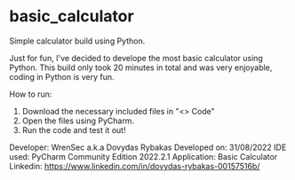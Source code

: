 # basic_calculator
Simple calculator build using Python.


Just for fun, I've decided to develope the most basic calculator using Python. 
This build only took 20 minutes in total and was very enjoyable, coding in Python is very fun.

How to run:
1. Download the necessary included files in "<> Code"
2. Open the files using PyCharm.
3. Run the code and test it out!

Developer: WrenSec a.k.a Dovydas Rybakas
Developed on: 31/08/2022
IDE used: PyCharm Community Edition 2022.2.1
Application: Basic Calculator
Linkedin: https://www.linkedin.com/in/dovydas-rybakas-00157516b/
